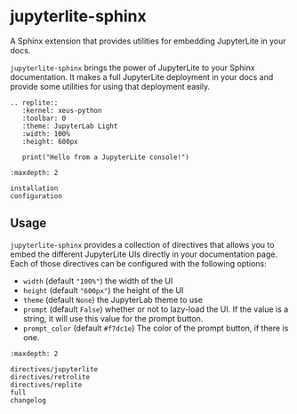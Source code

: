 # jupyterlite-sphinx

A Sphinx extension that provides utilities for embedding JupyterLite in your docs.

`jupyterlite-sphinx` brings the power of JupyterLite to your Sphinx documentation. It makes a full JupyterLite deployment in your docs and provide some utilities for using that deployment easily.

```{eval-rst}
.. replite::
   :kernel: xeus-python
   :toolbar: 0
   :theme: JupyterLab Light
   :width: 100%
   :height: 600px

   print("Hello from a JupyterLite console!")
```

```{toctree}
:maxdepth: 2

installation
configuration
```

## Usage

`jupyterlite-sphinx` provides a collection of directives that allows you to embed the different JupyterLite UIs directly in your documentation page.
Each of those directives can be configured with the following options:

- `width` (default `"100%"`) the width of the UI
- `height` (default `"600px"`) the height of the UI
- `theme` (default `None`) the JupyterLab theme to use
- `prompt` (default `False`) whether or not to lazy-load the UI. If the value is a string, it will use this value for the prompt button.
- `prompt_color` (default `#f7dc1e`) The color of the prompt button, if there is one.

```{toctree}
:maxdepth: 2

directives/jupyterlite
directives/retrolite
directives/replite
full
changelog
```
